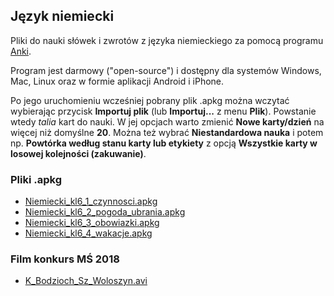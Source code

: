 ## Język niemiecki

Pliki do nauki słówek i zwrotów z języka niemieckiego za pomocą programu [Anki](https://apps.ankiweb.net).

Program jest darmowy ("open-source") i dostępny dla systemów Windows, Mac, Linux oraz w formie aplikacji Android i iPhone.

Po jego uruchomieniu wcześniej pobrany plik .apkg można wczytać wybierając przycisk **Importuj plik** (lub **Importuj...** z menu **Plik**). Powstanie wtedy *talia* kart do nauki. W jej opcjach warto zmienić **Nowe karty/dzień** na więcej niż domyślne **20**. Można też wybrać **Niestandardowa nauka** i potem np. **Powtórka według stanu karty lub etykiety** z opcją **Wszystkie karty w losowej kolejności (zakuwanie)**.

### Pliki .apkg

- [Niemiecki_kl6_1_czynnosci.apkg](https://github.com/szymon06/sp4/raw/master/Niemiecki_kl6_1_czynnosci.apkg)
-	[Niemiecki_kl6_2_pogoda_ubrania.apkg](https://github.com/szymon06/sp4/raw/master/Niemiecki_kl6_2_pogoda_ubrania.apkg)
- [Niemiecki_kl6_3_obowiazki.apkg](https://github.com/szymon06/sp4/raw/master/Niemiecki_kl6_3_obowiazki.apkg)
- [Niemiecki_kl6_4_wakacje.apkg](https://github.com/szymon06/sp4/raw/master/Niemiecki_kl6_4_wakacje.apkg)

### Film konkurs MŚ 2018
- [K_Bodzioch_Sz_Woloszyn.avi](https://github.com/szymon06/sp4/raw/master/K_Bodzioch_Sz_Woloszyn.avi)
